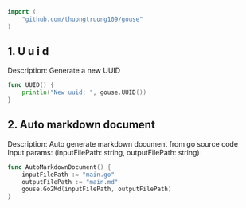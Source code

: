 
# <Badge style='font-size: 1.8rem; text-shadow: 1px 1px 2px rgba(0, 0, 0, 0.3); padding: 0.35rem 0.75rem 0.35rem 0;' type='info' text='🔖 Helper' />


```go
import (
	"github.com/thuongtruong109/gouse"
)
```

## 1. U u i d

Description: Generate a new UUID<br>

```go
func UUID() {
	println("New uuid: ", gouse.UUID())
}
```

## 2. Auto markdown document

Description: Auto generate markdown document from go source code<br>Input params: (inputFilePath: string, outputFilePath: string)<br>

```go
func AutoMarkdownDocument() {
	inputFilePath := "main.go"
	outputFilePath := "main.md"
	gouse.Go2Md(inputFilePath, outputFilePath)
}
```
